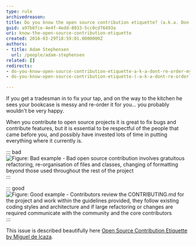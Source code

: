 ```yaml
---
type: rule
archivedreason: 
title: Do you know the open source contribution etiquette? (a.k.a. Don't re-order my house when fixing my tap)
guid: a97b8fce-4e4f-4edd-8033-5cc0cd76493a
uri: know-the-open-source-contribution-etiquette
created: 2016-03-29T18:59:01.0000000Z
authors:
- title: Adam Stephensen
  url: /people/adam-stephensen
related: []
redirects:
- do-you-know-open-source-contribution-etiquette-a-k-a-dont-re-order-my-house-when-you-fix-my-tap
- do-you-know-open-source-contribution-etiquette-(-a-k-a-dont-re-order-my-house-when-you-fix-my-tap)

---
```


If you get a tradesman in to fix your tap, and on the way to the kitchen he sees your bookcase is messy and re-order it for you... you probably wouldn't be very happy.

When you contribute to open source projects it is great to fix bugs and contribute features, but it is essential to be respectful of the people that came before you, and possibly have invested lots of time in putting everything where it currently is.

<!--endintro-->

::: bad  
![Figure: Bad example - Bad open source contribution involves gratuitous refactoring, re-organisation of files and classes, changing of formatting beyond those used throughout the rest of the project](etiquette-bad.png)  
:::

::: good  
![Figure: Good example - Contributors review the CONTRIBUTING.md for the project and work within the guidelines provided, they follow existing coding styles and architecture and if large refactoring or changes are required communicate with the community and the core contributors](etiquette-good.png)  
:::

This issue is described beautifully here [Open Source Contribution Etiquette by Miguel de Icaza](https://tirania.org/blog/archive/2010/Dec-31.html).
